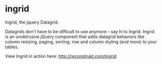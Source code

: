 ingrid
======

Ingrid, the jquery Datagrid.

Datagrids don't have to be difficult to use anymore - say hi to Ingrid. Ingrid is an unobtrusive jQuery component that adds datagrid behaviors like column resizing, paging, sorting, row and column styling (and more) to your tables. 

View Ingrid in action here: http://reconstrukt.com/ingrid

